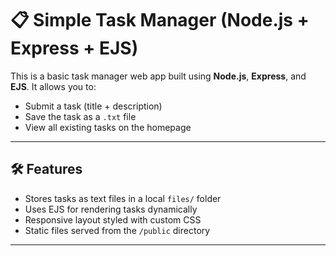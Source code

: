 # 📋 Simple Task Manager (Node.js + Express + EJS)

This is a basic task manager web app built using **Node.js**, **Express**, and **EJS**. It allows you to:

- Submit a task (title + description)
- Save the task as a `.txt` file
- View all existing tasks on the homepage

---

## 🛠 Features

- Stores tasks as text files in a local `files/` folder
- Uses EJS for rendering tasks dynamically
- Responsive layout styled with custom CSS
- Static files served from the `/public` directory

---

